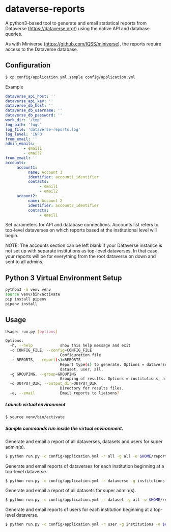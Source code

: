 # dataverse-reports
A python3-based tool to generate and email statistical reports from Dataverse (https://dataverse.org/) using the native API and database queries.

As with Miniverse (https://github.com/IQSS/miniverse), the reports require access to the Dataverse database.

Configuration
-----

```bash
$ cp config/application.yml.sample config/application.yml
```

Example
```yaml
dataverse_api_host: ''
dataverse_api_key: ''
dataverse_db_host: ''
dataverse_db_username: ''
dataverse_db_password: ''
work_dir: '/tmp'
log_path: 'logs'
log_file: 'dataverse-reports.log'
log_level: 'INFO'
from_email: ''
admin_emails:
        - email1
        - email2
from_email: ''
accounts:
     account1:
          name: Account 1
          identifier: account1_identifier
          contacts:
               - email1
               - email2
     account2:
          name: Account 2
          identifier: account2_identifier
          contacts:
               - email1
```

Set parameters for API and database connections. Accounts list refers to top-level dataverses on which reports based at the institutional level will begin.

NOTE: The accounts section can be left blank if your Dataverse instance is not set up with separate institutions as top-level dataverses. In that case, your reports will be for everything from the root dataverse on down and sent to all admins.


Python 3 Virtual Environment Setup
-----
```bash
python3 -m venv venv
source venv/bin/activate
pip install pipenv
pipenv install
```

Usage
-----
```bash
Usage: run.py [options]

Options:
  -h, --help            show this help message and exit
  -c CONFIG_FILE, --config=CONFIG_FILE
                        Configuration file
  -r REPORTS, --report(s)=REPORTS
                        Report type(s) to generate. Options = dataverse,
                        dataset, user, all.
  -g GROUPING, --group=GROUPING
                        Grouping of results. Options = institutions, all
  -o OUTPUT_DIR, --output_dir=OUTPUT_DIR
                        Directory for results files.
  -e, --email           Email reports to liaisons?
```

<h5>Launch virtual environment</h5>

```bash
$ source venv/bin/activate
```

<h5>Sample commands run inside the virtual environment.</h5>

Generate and email a report of all dataverses, datasets and users for super admin(s).
```bash
$ python run.py -c config/application.yml -r all -g all -o $HOME/reports -e
```

Generate and email reports of dataverses for each institution beginning at a top-level dataverse.
```bash
$ python run.py -c config/application.yml -r dataverse -g institutions -o $HOME/reports -e
```

Generate and email a report of all datasets for super admin(s).
```bash
$ python run.py -c config/application.yml -r dataset -g all -o $HOME/reports -e
```

Generate and email reports of users for each institution beginning at a top-level dataverse.
```bash
$ python run.py -c config/application.yml -r user -g institutions -o $HOME/reports -e
```
